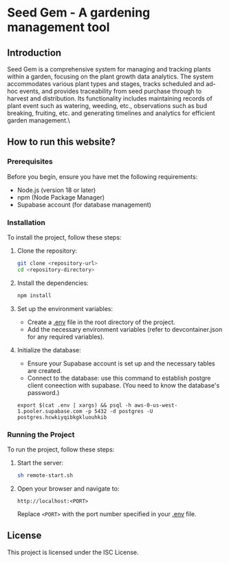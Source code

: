 # Seed Gem - A gardening management tool

## Introduction
Seed Gem is a comprehensive system for managing and tracking plants within a garden, focusing on the plant growth data analytics. The system accommodates various plant types and stages, tracks scheduled and ad-hoc events, and provides traceability from seed purchase through to harvest and distribution. Its functionality includes maintaining records of plant event such as watering, weeding, etc., observations such as bud breaking, fruiting, etc. and generating timelines and analytics for efficient garden management.\

## How to run this website?

### Prerequisites
Before you begin, ensure you have met the following requirements:
- Node.js (version 18 or later)
- npm (Node Package Manager)
- Supabase account (for database management)

### Installation
To install the project, follow these steps:

1. Clone the repository:
    ```sh
    git clone <repository-url>
    cd <repository-directory>
    ```

2. Install the dependencies:
    ```sh
    npm install
    ```

3. Set up the environment variables:
    - Create a [.env](http://_vscodecontentref_/0) file in the root directory of the project.
    - Add the necessary environment variables (refer to devcontainer.json for any required variables).

4. Initialize the database:
    - Ensure your Supabase account is set up and the necessary tables are created.
    - Connect to the database: use this command to establish postgre client coneection with supabase. (You need to know the database's password.)
    ```
    export $(cat .env | xargs) && psql -h aws-0-us-west-1.pooler.supabase.com -p 5432 -d postgres -U postgres.hcwkiyqibkgkluouhkib
    ```

### Running the Project
To run the project, follow these steps:

1. Start the server:
    ```sh
    sh remote-start.sh
    ```

2. Open your browser and navigate to:
    ```
    http://localhost:<PORT>
    ```
    Replace `<PORT>` with the port number specified in your [.env](http://_vscodecontentref_/1) file.

## License
This project is licensed under the ISC License.
